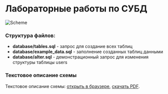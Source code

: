 # Лабораторные работы по СУБД

![Scheme](https://pp.vk.me/c638916/v638916694/14be2/gznRLYRpEGI.jpg)

### Структура файлов:
- **database/tables.sql** - запрос для создание всех таблиц
- **database/example_data.sql** - заполнение созданных таблиц данными
- **database/alter.sql** - демонстрационный запрос для изменения структуры таблицы users

### Текстовое описание схемы
Текстовое описание схемы: [открыть в браузере](https://github.com/dcr30/postgres-task/blob/master/description/DESCRIPTION.md), [скачать PDF](https://raw.githubusercontent.com/dcr30/postgres-task/master/description/description.pdf).